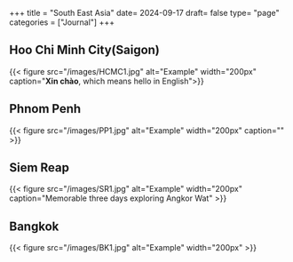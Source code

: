+++
title = "South East Asia"
date= 2024-09-17
draft= false
type= "page"
categories = ["Journal"]
+++

## **Hoo Chi Minh City(Saigon)**

{{< figure src="/images/HCMC1.jpg" alt="Example" width="200px" caption="**Xin chào**, which means hello in English">}}

## **Phnom Penh**
{{< figure src="/images/PP1.jpg" alt="Example" width="200px" caption="" >}}

## **Siem Reap**
{{< figure src="/images/SR1.jpg" alt="Example" width="200px" caption="Memorable three days exploring Angkor Wat" >}}


## **Bangkok**
{{< figure src="/images/BK1.jpg" alt="Example" width="200px" >}}